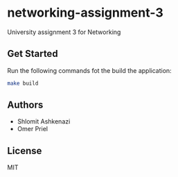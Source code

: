 # networking-assignment-3

University assignment 3 for Networking

## Get Started

Run the following commands fot the build the application:

```bash
make build
```

## Authors

- Shlomit Ashkenazi
- Omer Priel

## License

MIT
